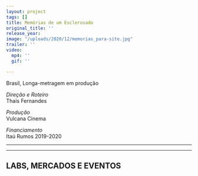 ```yaml
---
layout: project
tags: []
title: Memórias de um Esclerosado
original_title: ''
release_year: 
image: "/uploads/2020/12/memorias_para-site.jpg"
trailer: ''
video:
  mp4: ''
  gif: ''

---
```

Brasil, Longa-metragem em produção

_Direção e Roteiro_  
Thais Fernandes

_Produção_  
Vulcana Cinema

_Financiamento_  
Itaú Rumos 2019-2020

***

***

## LABS, MERCADOS E EVENTOS